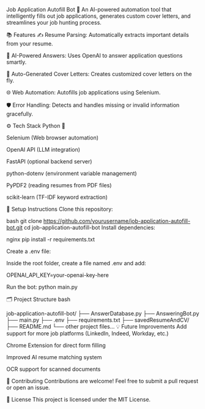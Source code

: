 Job Application Autofill Bot 🚀 An AI-powered automation tool that intelligently fills out job applications, generates custom cover letters, and streamlines your job hunting process.

📚 Features ✍️ Resume Parsing: Automatically extracts important details from your resume.

🧠 AI-Powered Answers: Uses OpenAI to answer application questions smartly.

📝 Auto-Generated Cover Letters: Creates customized cover letters on the fly.

🌐 Web Automation: Autofills job applications using Selenium.

🛡️ Error Handling: Detects and handles missing or invalid information gracefully.

⚙️ Tech Stack Python 🐍

Selenium (Web browser automation)

OpenAI API (LLM integration)

FastAPI (optional backend server)

python-dotenv (environment variable management)

PyPDF2 (reading resumes from PDF files)

scikit-learn (TF-IDF keyword extraction)

🚀 Setup Instructions Clone this repository:

bash git clone https://github.com/yourusername/job-application-autofill-bot.git cd job-application-autofill-bot Install dependencies:

nginx pip install -r requirements.txt

Create a .env file:

Inside the root folder, create a file named .env and add:

OPENAI_API_KEY=your-openai-key-here

Run the bot: python main.py

🗂️ Project Structure bash

job-application-autofill-bot/ ├── AnswerDatabase.py ├── AnsweringBot.py ├── main.py ├── .env ├── requirements.txt ├── savedResumeAndCV/ ├── README.md └── other project files... 💡 Future Improvements Add support for more job platforms (LinkedIn, Indeed, Workday, etc.)

Chrome Extension for direct form filling

Improved AI resume matching system

OCR support for scanned documents

🤝 Contributing Contributions are welcome! Feel free to submit a pull request or open an issue.

📄 License This project is licensed under the MIT License.
